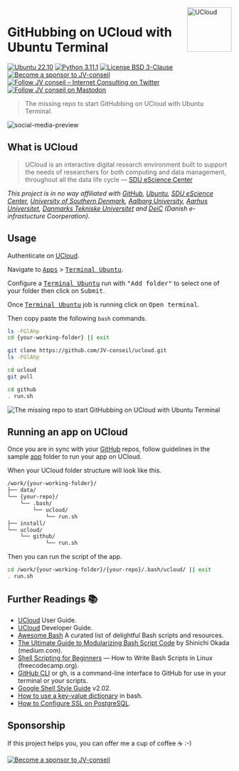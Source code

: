 <!-- markdownlint-disable MD026 MD033 MD041 -->

<a href="https://cloud.sdu.dk/app/applications/overview/" target="_blank" title="UCloud">
<img src="https://docs.cloud.sdu.dk/_static/logo_esc.svg" align="right" alt="UCloud" height="100" style="margin: 0px 0px 0px 0px">
</a>

<!-- omit in toc -->
# GitHubbing on UCloud with Ubuntu Terminal

[![Ubuntu 22.10](https://img.shields.io/badge/Ubuntu-22.10-brightgreen)](https://releases.ubuntu.com/kinetic/)
[![Python 3.11.1](https://img.shields.io/badge/Python-3.11.1-green)](https://www.python.org/downloads/release/python-3111/)
[![License BSD 3-Clause](https://img.shields.io/badge/License-BSD%203--Clause-blue.svg)](LICENSE)
[![Become a sponsor to JV-conseil](https://img.shields.io/static/v1?label=Sponsor&message=%E2%9D%A4&logo=GitHub&color=%23fe8e86)](https://github.com/sponsors/JV-conseil)
[![Follow JV conseil – Internet Consulting on Twitter](https://img.shields.io/twitter/follow/JVconseil.svg?style=social&logo=twitter)](https://twitter.com/JVconseil)
[![Follow JV conseil on Mastodon](https://img.shields.io/mastodon/follow/109896584320509054?domain=https%3A%2F%2Ffosstodon.org)](https://fosstodon.org/@JVconseil "Follow JV conseil on Mastodon {rel='me'}")
<!--[![PostgreSQL 14.6](https://img.shields.io/badge/PostgreSQL-14.6-green.svg)](https://www.postgresql.org/docs/14.6/)-->

> The missing repo to start GitHubbing on UCloud with Ubuntu Terminal.

![social-media-preview](https://user-images.githubusercontent.com/8126807/219748305-e5d5d517-ec5c-4364-8a61-7baefdaf6f63.png)

## What is UCloud

> UCloud is an interactive digital research environment built to support the needs of researchers for both computing and data management, throughout all the data life cycle — [SDU eScience Center][UCloud User Guide]

*This project is in no way affiliated with [GitHub](https://github.com/), [Ubuntu](https://ubuntu.com), [SDU eScience Center][SDU eScience Center], [University of Southern Denmark](https://www.sdu.dk/en), [Aalborg University](https://www.aau.dk), [Aarhus Universitet](https://www.au.dk), [Danmarks Tekniske Universitet](https://www.dtu.dk) and [DeiC](https://www.deic.dk) (Danish e-infrastucture Coorperation).*

## Usage

Authenticate on [UCloud](https://cloud.sdu.dk/app/login).

Navigate to <kbd>[Apps][UCloud Apps]</kbd> > <kbd>[Terminal Ubuntu][UCloud Terminal Ubuntu]</kbd>.

Configure a <kbd>[Terminal Ubuntu][UCloud Terminal Ubuntu]</kbd> run with <kbd>"Add folder"</kbd> to select one of your folder then click on <kbd>Submit</kbd>.

Once <kbd>[Terminal Ubuntu][UCloud Terminal Ubuntu]</kbd> job is running click on <kbd>Open terminal</kbd>.

Then copy paste the following `bash` commands.

```bash
ls -FGlAhp
cd {your-working-folder} || exit

git clone https://github.com/JV-conseil/ucloud.git
ls -FGlAhp

cd ucloud
git pull

cd github
. run.sh
```

![The missing repo to start GitHubbing on UCloud with Ubuntu Terminal](https://user-images.githubusercontent.com/8126807/219773779-26b31233-79e3-495a-82bd-5699e3f9131e.gif)

## Running an app on UCloud

Once you are in sync with your [GitHub][GitHub] repos, follow guidelines in the sample [app](app/README.md) folder to run your app on UCloud.

When your UCloud folder structure will look like this.

```bash
/work/{your-working-folder}/
├── data/
└── {your-repo}/
    └── .bash/
        └── ucloud/
            └── run.sh
├── install/
└── ucloud/
    └── github/
            └── run.sh
```

Then you can run the script of the app.

```bash
cd /work/{your-working-folder}/{your-repo}/.bash/ucloud/ || exit
. run.sh
```

## Further Readings 📚

- [UCloud][UCloud User Guide] User Guide.
- [UCloud][UCloud Developer Guide] Developer Guide.
- [Awesome Bash][Awesome Bash] A curated list of delightful Bash scripts and resources.
- [The Ultimate Guide to Modularizing Bash Script Code][The Ultimate Guide to Modularizing Bash Script Code] by Shinichi Okada (medium.com).
- [Shell Scripting for Beginners][Shell Scripting for Beginners – How to Write Bash Scripts in Linux] — How to Write Bash Scripts in Linux (freecodecamp.org).
- [GitHub CLI][GitHub CLI manual] or gh, is a command-line interface to GitHub for use in your terminal or your scripts.
- [Google Shell Style Guide][Google Shell Style Guide] v2.02.
- [How to use a key-value dictionary][How to use a key-value dictionary in bash] in bash.
- [How to Configure SSL on PostgreSQL][How to Configure SSL on PostgreSQL].

## Sponsorship

If this project helps you, you can offer me a cup of coffee ☕️ :-)

<!-- [![ko-fi](https://ko-fi.com/img/githubbutton_sm.svg)](https://ko-fi.com/R5R018CIU) -->

[![Become a sponsor to JV-conseil](https://img.shields.io/static/v1?label=Sponsor&message=%E2%9D%A4&logo=GitHub&color=%23fe8e86)](https://github.com/sponsors/JV-conseil)

<!-- Links -->

[Awesome Bash]: https://github.com/awesome-lists/awesome-bash
[GitHub CLI manual]: https://cli.github.com/manual/
[GitHub]: https://github.com/
[Google Shell Style Guide]: https://google.github.io/styleguide/shellguide.html
[How to Configure SSL on PostgreSQL]: https://www.cherryservers.com/blog/how-to-configure-ssl-on-postgresql
[How to use a key-value dictionary in bash]: https://www.xmodulo.com/key-value-dictionary-bash.html
[SDU eScience Center]: https://escience.sdu.dk/
[Shell Scripting for Beginners – How to Write Bash Scripts in Linux]: https://www.freecodecamp.org/news/shell-scripting-crash-course-how-to-write-bash-scripts-in-linux/
[The Ultimate Guide to Modularizing Bash Script Code]: https://medium.com/mkdir-awesome/the-ultimate-guide-to-modularizing-bash-script-code-f4a4d53000c2
[UCloud Apps]: https://cloud.sdu.dk/app/applications/overview/
[UCloud Developer Guide]: https://docs.cloud.sdu.dk/dev/index.html
[UCloud Terminal Ubuntu]: https://cloud.sdu.dk/app/jobs/create?app=terminal-ubuntu&version=0.20.0
[UCloud User Guide]: https://docs.cloud.sdu.dk/index.html
